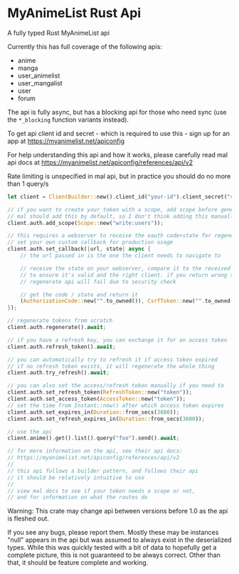 # MyAnimeList Rust Api
A fully typed Rust MyAnimeList api

Currently this has full coverage of the following apis:
- anime
- manga
- user_animelist
- user_mangalist
- user
- forum

The api is fully async, but has a blocking api for those who need sync (use the `*_blocking` function variants instead).

To get api client id and secret - which is required to use this - sign up for an app at https://myanimelist.net/apiconfig

For help understanding this api and how it works, please carefully read mal api docs at https://myanimelist.net/apiconfig/references/api/v2

Rate limiting is unspecified in mal api, but in practice you should do no more than 1 query/s

```rust
let client = ClientBuilder::new().client_id("your-id").client_secret("secret").redirect_url("your-url").build().unwrap();

// if you want to create your token with a scope, add scope before generating a token
// mal should add this by default, so I don't think adding this manually is needed
client.auth.add_scope(Scope::new("write:users"));

// this requires a webserver to receive the oauth code+state for regenerate
// set your own custom callback for production usage
client.auth.set_callback(|url, state| async {
    // the url passed in is the one the client needs to navigate to

    // receive the state on your webserver, compare it to the received state above
    // to ensure it's valid and the right client. if you return wrong state, the
    // regenerate api will fail due to security check

    // get the code / state and return it
    (AuthorizationCode::new("".to_owned()), CsrfToken::new("".to_owned()))
});

// regenerate tokens from scratch
client.auth.regenerate().await;

// if you have a refresh key, you can exchange it for an access token
client.auth.refresh_token().await;

// you can automatically try to refresh it if access token expired
// if no refresh token exists, it will regenerate the whole thing
client.auth.try_refresh().await;

// you can also set the access/refresh token manually if you need to
client.auth.set_refresh_token(RefreshToken::new("token"));
client.auth.set_access_token(AccessToken::new("token"));
// set the time from Instant::now() after which access token expires
client.auth.set_expires_in(Duration::from_secs(3600));
client.auth.set_refresh_expires_in(Duration::from_secs(3600));

// use the api
client.anime().get().list().query("foo").send().await;

// for more information on the api, see their api docs:
// https://myanimelist.net/apiconfig/references/api/v2
//
// this api follows a builder pattern, and follows their api
// it should be relatively intuitive to use
//
// view mal docs to see if your token needs a scope or not,
// and for information on what the routes do
```

Warning: This crate may change api between versions before 1.0 as the api is fleshed out.

If you see any bugs, please report them. Mostly these may be instances "null" appears in the api but was assumed to always exist in the deserialized types. While this was quickly tested with a bit of data to hopefully get a complete picture, this is not guaranteed to be always correct. Other than that, it should be feature complete and working.
